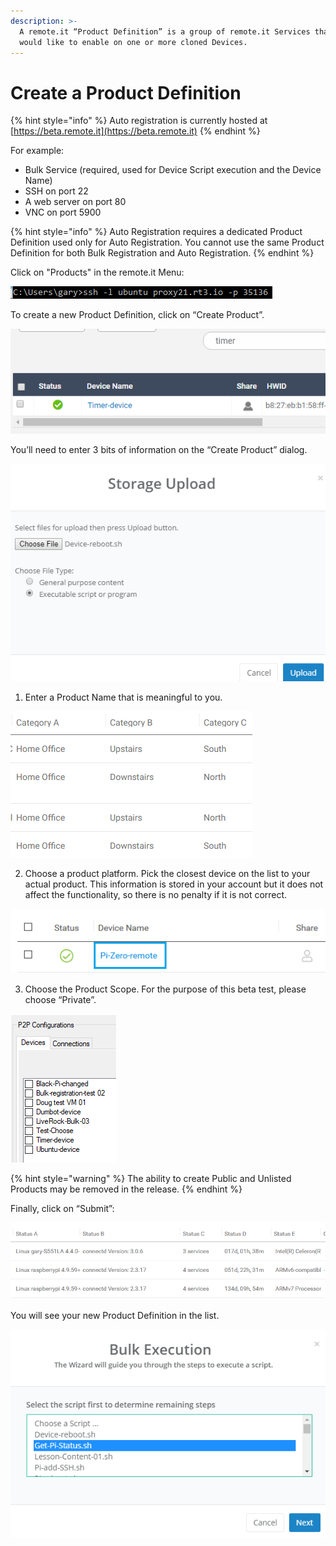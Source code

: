 ```yaml
---
description: >-
  A remote.it “Product Definition” is a group of remote.it Services that you
  would like to enable on one or more cloned Devices.
---
```


# Create a Product Definition

{% hint style="info" %}
Auto registration is currently hosted at [https://beta.remote.it](https://beta.remote.it)
{% endhint %}

For example:

* Bulk Service \(required, used for Device Script execution and the Device Name\)
* SSH on port 22
* A web server on port 80
* VNC on port 5900

{% hint style="info" %}
Auto Registration requires a dedicated Product Definition used only for Auto Registration. You cannot use the same Product Definition for both Bulk Registration and Auto Registration.
{% endhint %}

Click on "Products" in the remote.it Menu:

![](../../.gitbook/assets/image%20%28174%29.png)

To create a new Product Definition, click on “Create Product”.

![](../../.gitbook/assets/image%20%28232%29.png)

You’ll need to enter 3 bits of information on the “Create Product” dialog.

![](../../.gitbook/assets/image%20%28132%29.png)

1. Enter a Product Name that is meaningful to you.

![](../../.gitbook/assets/image%20%28449%29.png)

2. Choose a product platform.  Pick the closest device on the list to your actual product.  This information is stored in your account but it does not affect the functionality, so there is no penalty if it is not correct.

![](../../.gitbook/assets/image%20%28249%29.png)

3. Choose the Product Scope.  For the purpose of this beta test, please choose “Private”.

![](../../.gitbook/assets/image%20%28127%29.png)

{% hint style="warning" %}
The ability to create Public and Unlisted Products may be removed in the release.
{% endhint %}

Finally, click on “Submit”:

![](../../.gitbook/assets/image%20%28199%29.png)

You will see your new Product Definition in the list.

![](../../.gitbook/assets/image%20%28343%29.png)

